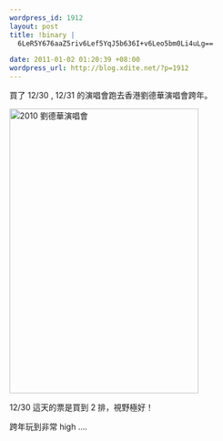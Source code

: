 ```yaml
--- 
wordpress_id: 1912
layout: post
title: !binary |
  6LeR5Y676aaZ5riv6Lef5YqJ5b636I+v6Leo5bm0Li4uLg==

date: 2011-01-02 01:20:39 +08:00
wordpress_url: http://blog.xdite.net/?p=1912
---
```

買了 12/30 , 12/31 的演唱會跑去香港劉德華演唱會跨年。

<a href="http://www.flickr.com/photos/xdite/5312299559/" title="2010 劉德華演唱會 by xdite, on Flickr"><img src="http://farm6.static.flickr.com/5241/5312299559_7ffa859559.jpg" width="332" height="500" alt="2010 劉德華演唱會" /></a>

12/30 這天的票是買到 2 排，視野極好！

跨年玩到非常 high ....
